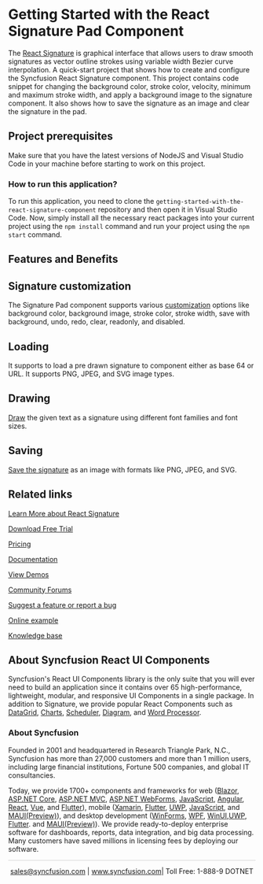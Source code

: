 # Getting Started with the React Signature Pad Component

The [React Signature](https://www.syncfusion.com/react-ui-components/react-signature?utm_source=github&utm_medium=listing&utm_campaign=react-signature-github-samples) is graphical interface that allows users to draw smooth signatures as vector outline strokes using variable width Bezier curve interpolation. A quick-start project that shows how to create and configure the Syncfusion React Signature component. This project contains code snippet for changing the background color, stroke color, velocity, minimum and maximum stroke width, and apply a background image to the signature component. It also shows how to save the signature as an image and clear the signature in the pad.

## Project prerequisites

Make sure that you have the latest versions of NodeJS and Visual Studio Code in your machine before starting to work on this project.

### How to run this application?

To run this application, you need to clone the `getting-started-with-the-react-signature-component` repository and then open it in Visual Studio Code. Now, simply install all the necessary react packages into your current project using the `npm install` command and run your project using the `npm start` command.

## Features and Benefits

## Signature customization

The Signature Pad component supports various [customization](https://ej2.syncfusion.com/react/documentation/signature/customization/?utm_source=github&utm_medium=listing&utm_campaign=react-signature-github-samples) options like background color, background image, stroke color, stroke width, save with background, undo, redo, clear, readonly, and disabled.

## Loading

It supports to load a pre drawn signature to component either as base 64 or URL. It supports PNG, JPEG, and SVG image types.

## Drawing

[Draw](https://ej2.syncfusion.com/react/documentation/signature/draw/?utm_source=github&utm_medium=listing&utm_campaign=react-signature-github-samples) the given text as a signature using different font families and font sizes.

## Saving

[Save the signature](https://ej2.syncfusion.com/react/documentation/signature/open-save/#save-signature?utm_source=github&utm_medium=listing&utm_campaign=react-signature-github-samples) as an image with formats like PNG, JPEG, and SVG.

## Related links
[Learn More about React Signature](https://www.syncfusion.com/react-ui-components/react-signature?utm_source=github&utm_medium=listing&utm_campaign=react-signature-github-samples)

[Download Free Trial](https://www.syncfusion.com/downloads/react?utm_source=github&utm_medium=listing&utm_campaign=react-signature-github-samples)

[Pricing](https://www.syncfusion.com/sales/products/react?utm_source=github&utm_medium=listing&utm_campaign=react-signature-github-samples)

[Documentation](https://ej2.syncfusion.com/react/documentation/signature/getting-started/?utm_source=github&utm_medium=listing&utm_campaign=react-signature-github-samples)

[View Demos](https://github.com/SyncfusionExamples/getting-started-with-the-react-signature-component?utm_source=github&utm_medium=listing&utm_campaign=react-signature-github-samples)

[Community Forums](https://www.syncfusion.com/forums/react-components?utm_source=github&utm_medium=listing&utm_campaign=react-signature-github-samples)

[Suggest a feature or report a bug](https://www.syncfusion.com/feedback/react-components?utm_source=github&utm_medium=listing&utm_campaign=react-signature-github-samples)

[Online example](https://ej2.syncfusion.com/react/demos/#/material/signature/default?utm_source=github&utm_medium=listing&utm_campaign=react-signature-github-samples)

[Knowledge base](https://www.syncfusion.com/kb/react-components?utm_source=github&utm_medium=listing&utm_campaign=react-signature-github-samples)


## About Syncfusion React UI Components
Syncfusion's React UI Components library is the only suite that you will ever need to build an application since it contains over 65 high-performance, lightweight, modular, and responsive UI Components in a single package. In addition to Signature, we provide popular React Components such as [DataGrid](https://www.syncfusion.com/angular-ui-components/angular-grid?utm_source=github&utm_medium=listing&utm_campaign=react-signature-github-samples), [Charts](https://www.syncfusion.com/angular-ui-components/angular-charts?utm_source=github&utm_medium=listing&utm_campaign=react-signature-github-samples), [Scheduler](https://www.syncfusion.com/angular-ui-components/angular-scheduler?utm_source=github&utm_medium=listing&utm_campaign=react-signature-github-samples), [Diagram](https://www.syncfusion.com/angular-ui-components/angular-diagram?utm_source=github&utm_medium=listing&utm_campaign=react-signature-github-samples), and [Word Processor](https://www.syncfusion.com/angular-ui-components/angular-word-processor?utm_source=github&utm_medium=listing&utm_campaign=react-signature-github-samples).

### About Syncfusion
Founded in 2001 and headquartered in Research Triangle Park, N.C., Syncfusion has more than 27,000 customers and more than 1 million users, including large financial institutions, Fortune 500 companies, and global IT consultancies.

Today, we provide 1700+ components and frameworks for web ([Blazor](https://www.syncfusion.com/blazor-components?utm_source=github&utm_medium=listing&utm_campaign=react-signature-github-samples), [ASP.NET Core](https://www.syncfusion.com/aspnet-core-ui-controls?utm_source=github&utm_medium=listing&utm_campaign=react-signature-github-samples), [ASP.NET MVC](https://www.syncfusion.com/aspnet-mvc-ui-controls?utm_source=github&utm_medium=listing&utm_campaign=react-signature-github-samples), [ASP.NET WebForms](https://www.syncfusion.com/jquery/aspnet-webforms-ui-controls?utm_source=github&utm_medium=listing&utm_campaign=react-signature-github-samples), [JavaScript](https://www.syncfusion.com/javascript-ui-controls?utm_source=github&utm_medium=listing&utm_campaign=react-signature-github-samples), [Angular](https://www.syncfusion.com/angular-ui-components?utm_source=github&utm_medium=listing&utm_campaign=react-signature-github-samples), [React](https://www.syncfusion.com/react-ui-components?utm_source=github&utm_medium=listing&utm_campaign=react-signature-github-samples), [Vue](https://www.syncfusion.com/vue-ui-components?utm_source=github&utm_medium=listing&utm_campaign=react-signature-github-samples), and [Flutter](https://www.syncfusion.com/flutter-widgets?utm_source=github&utm_medium=listing&utm_campaign=react-signature-github-samples)), mobile ([Xamarin](https://www.syncfusion.com/xamarin-ui-controls?utm_source=github&utm_medium=listing&utm_campaign=react-signature-github-samples), [Flutter](https://www.syncfusion.com/flutter-widgets?utm_source=github&utm_medium=listing&utm_campaign=react-signature-github-samples), [UWP](https://www.syncfusion.com/uwp-ui-controls?utm_source=github&utm_medium=listing&utm_campaign=react-signature-github-samples), [JavaScript](https://www.syncfusion.com/javascript-ui-controls?utm_source=github&utm_medium=listing&utm_campaign=react-signature-github-samples), and [MAUI(Preview)](https://www.syncfusion.com/maui-controls?utm_source=github&utm_medium=listing&utm_campaign=react-signature-github-samples)), and desktop development ([WinForms](https://www.syncfusion.com/winforms-ui-controls?utm_source=github&utm_medium=listing&utm_campaign=react-signature-github-samples), [WPF](https://www.syncfusion.com/wpf-controls?utm_source=github&utm_medium=listing&utm_campaign=react-signature-github-samples), [WinUI](https://www.syncfusion.com/winui-controls?utm_source=github&utm_medium=listing&utm_campaign=react-signature-github-samples),[UWP](https://www.syncfusion.com/uwp-ui-controls?utm_source=github&utm_medium=listing&utm_campaign=react-signature-github-samples), [Flutter](https://www.syncfusion.com/flutter-widgets?utm_source=github&utm_medium=listing&utm_campaign=react-signature-github-samples). and [MAUI(Preview)](https://www.syncfusion.com/maui-controls?utm_source=github&utm_medium=listing&utm_campaign=react-signature-github-samples)). We provide ready-to-deploy enterprise software for dashboards, reports, data integration, and big data processing. Many customers have saved millions in licensing fees by deploying our software.

<hr style="height:0.3px;border:none;color:lightgrey;background-color:lightgrey;" />

<p align="center">
<a href="mailto:sales@syncfusion.com?Subject=Syncfusion React Signature - GitHub" target="_top">sales@syncfusion.com</a> | <a href="https://www.syncfusion.com?utm_source=github&utm_medium=listing&utm_campaign=react-signature-github-samples">www.syncfusion.com</a>| Toll Free: 1-888-9 DOTNET <br>
</p>



